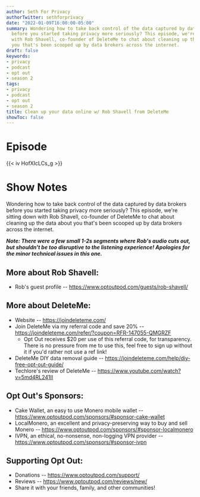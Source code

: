 ```yaml
---
author: Seth For Privacy
authorTwitter: sethforprivacy
date: "2022-01-09T16:00:00-05:00"
summary: Wondering how to take back control of the data captured by data brokers
  before you started taking privacy more seriously? This episode, we're sitting down
  with Rob Shavell, co-founder of DeleteMe to chat about cleaning up the data about
  you that's been scooped up by data brokers across the internet.
draft: false
keywords:
- privacy
- podcast
- opt out
- season 2
tags:
- privacy
- podcast
- opt out
- season 2
title: Clean up your data online w/ Rob Shavell from DeleteMe
showToc: false
---
```


# Episode

<div id="buzzsprout-player-9846883"></div><script src="https://www.buzzsprout.com/1790481/9846883-clean-up-your-data-online-w-rob-shavell-from-deleteme.js?container_id=buzzsprout-player-9846883&player=small" type="text/javascript" charset="utf-8"></script>

{{< iv HofXIcLCs_g >}}

# Show Notes

Wondering how to take back control of the data captured by data brokers before you started taking privacy more seriously? This episode, we're sitting down with Rob Shavell, co-founder of DeleteMe to chat about cleaning up the data about you that's been scooped up by data brokers across the internet.

***Note: There were a few small 1-2s segments where Rob's audio cuts out, but shouldn't be too disruptive to the listening experience! Apologies for the minor technical issues in this one.***

## More about Rob Shavell:

- Rob's guest profile -- https://www.optoutpod.com/guests/rob-shavell/

## More about DeleteMe:

- Website -- https://joindeleteme.com/
- Join DeleteMe via my referral code and save 20% -- https://joindeleteme.com/refer/?coupon=RFR-147055-QMGRZF
  - Opt Out receives $20 per use of this referral code, for transparency. There is no pressure from me to use this, feel free to sign up without it if you'd rather not use a ref link!
- DeleteMe DIY data removal guide -- https://joindeleteme.com/help/diy-free-opt-out-guide/
- Techlore's review of DeleteMe -- https://www.youtube.com/watch?v=5md4RL241II

## Opt Out's Sponsors:

- Cake Wallet, an easy to use Monero mobile wallet -- https://www.optoutpod.com/sponsors/#sponsor-cake-wallet
- LocalMonero, an excellent and privacy-preserving way to buy and sell Monero -- https://www.optoutpod.com/sponsors/#sponsor-localmonero
- IVPN, an ethical, no-nonsense, non-logging VPN provider -- https://www.optoutpod.com/sponsors/#sponsor-ivpn

## Supporting Opt Out:

- Donations -- https://www.optoutpod.com/support/
- Reviews -- https://www.optoutpod.com/reviews/new/
- Share it with your friends, family, and other communities!
